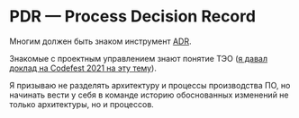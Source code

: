 # PDR — Process Decision Record

Многим должен быть знаком инструмент [ADR](https://engineering.atspotify.com/2020/04/14/when-should-i-write-an-architecture-decision-record/).

Знакомые с проектным управлением знают понятие ТЭО ([я давал доклад на Codefest 2021 на эту тему](https://www.youtube.com/watch?v=FHu6lyngi1g&list=PLFtS8Ah0wZvWS37oveJ0-D5K6V7GWUpqY)).

Я призываю не разделять архитектуру и процессы производства ПО, но начинать вести у себя в команде историю обоснованных изменений не только архитектуры, но и процессов.






